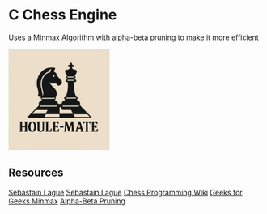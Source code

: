 # C Chess Engine 
Uses a Minmax Algorithm with alpha-beta pruning to make it more efficient 

<img src="./logo.png" alt="Logo" width="200"/>

## Resources 
[Sebastain Lague](https://www.youtube.com/watch?v=_vqlIPDR2TU&t=3529s)
[Sebastain Lague](https://www.youtube.com/watch?v=U4ogK0MIzqk&t=172s)
[Chess Programming Wiki](https://www.chessprogramming.org/Main_Page)
[Geeks for Geeks Minmax](https://www.geeksforgeeks.org/maximum-and-minimum-in-an-array/)
[Alpha-Beta Pruning](https://www.geeksforgeeks.org/minimax-algorithm-in-game-theory-set-4-alpha-beta-pruning/)
